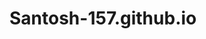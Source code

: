 # Santosh-157.github.io
<html>
<head><title>santosh site</titel></head>
<body>
 < A href="santosh-157.githup.io">@santosh site</A>
Hello everyone,
My name is Santosh,a student of class 10(ten)
from Mother's Pride Academy, Manipur.
This is my first ever website so created with the help of 
GitHub.
With such small basics we can perform all our projects
creations and innovations, quite easier and simpler
Indeed.
So, I recommend all my friends and colleagues to use
GitHub platform in creating and designing your own web
sites.


PROJECTS:
project name: Smart farming

Problem: In some countries like India,where agriculture is
the backbone of the economy illiterate farmers faces
a lot of inconveniences and problems.
"Disease vs crops" is burning topic right now.
When any sort of bacteria,fungi, nematodes or biotic agents
attack the plants,37% of Indian farmers refuse to
go to laboratories,test them and apply the best
cure.Cause it's consuming time, money and energy.

Instead they are ready to invest bags of fertilizer, pesticides even
vitamins.This will make the crops bright and beautiful in the eyes of this
1.3 billion population but it is indeed a dome of poisonous substances,
causing deformaties,cancers, pollutions nad and all.



  </html>
